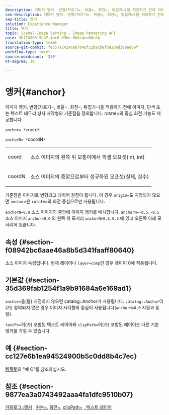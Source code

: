 ```yaml
---
description: 이미지 앵커. 변형(자르기=, 비율=, 회전=, 뒤집기=)을 적용하기 전에 이미지, 단색 또는 텍스트 테두리 상자 사각형의 기준점을 정의합니다. rotate=의 중심 회전 기능도 제공합니다.
seo-description: 이미지 앵커. 변형(자르기=, 비율=, 회전=, 뒤집기=)을 적용하기 전에 이미지, 단색 또는 텍스트 테두리 상자 사각형의 기준점을 정의합니다. rotate=의 중심 회전 기능도 제공합니다.
seo-title: 앵커
solution: Experience Manager
title: 앵커
topic: Scene7 Image Serving - Image Rendering API
uuid: 3b174360-9bb7-4dc8-83be-6b8c4ea88cd4
translation-type: tm+mt
source-git-commit: fe557a2429ceb7b48f22b9cbef5820ad39bad69f
workflow-type: tm+mt
source-wordcount: '239'
ht-degree: 3%

---
```



# 앵커{#anchor}

이미지 앵커. 변형(자르기=, 비율=, 회전=, 뒤집기=)을 적용하기 전에 이미지, 단색 또는 텍스트 테두리 상자 사각형의 기준점을 정의합니다. rotate=의 중심 회전 기능도 제공합니다.

`anchor= *`coord`*`

`anchorN= *`coordN`*`

<table id="simpletable_3ED1CD0BF473439FA1132FC84B4452A8"> 
 <tr class="strow"> 
  <td class="stentry"> <p><span class="codeph"> <span class="varname"> coord</span> </span> </p> </td> 
  <td class="stentry"> <p>소스 이미지의 왼쪽 위 모퉁이에서 픽셀 오프셋(int, int) </p></td> 
 </tr> 
 <tr class="strow"> 
  <td class="stentry"> <p><span class="codeph"> <span class="varname"> coordN</span> </span> </p> </td> 
  <td class="stentry"> <p>소스 이미지의 중앙으로부터 정규화된 오프셋(실제, 실수) </p></td> 
 </tr> 
</table>

기준점은 이미지로 변형되고 레이어 원점이 됩니다. 이 경우 `origin=`도 지정되지 않으면 `anchor=`은 `rotate=`의 회전 중심으로만 사용됩니다.

`anchorN=0,0` 소스 이미지의 중앙에 이미지 앵커를 배치합니다. `anchorN=-0.5,-0.5` 소스 이미지 `anchor=0,0` 의 왼쪽 위 모서리 `anchorN=0.5,0.5` 에 있고 오른쪽 아래 모서리에 있습니다.

## 속성 {#section-f08942bc6aae46a8b5d341faaff80640}

소스 이미지 속성입니다. 현재 레이어나 `layer=comp`인 경우 레이어 0에 적용됩니다.

## 기본값 {#section-35d369fab1254f1a9b91684a6e169ad1}

`anchor=`을(를) 지정하지 않으면 catalog::Anchor가 사용됩니다. `catalog::Anchor`이(가) 정의되지 않은 경우 이미지 사각형의 중심이 사용됩니다(`anchorN=0,0` 지정과 동일).

`textPs=`이(가) 포함된 텍스트 레이어와 `clipPath=`이(가) 포함된 레이어는 다른 기본 앵커를 가질 수 있습니다.

## 예 {#section-cc127e6b1ea94524900b5c0dd8b4c7ec}

[템플릿](../../../../../is-api/http-ref/image-serving-api-ref/c-http-protocol-reference/c-templates/c-templates.md#concept-3cd2d2adae0e41b2979b9640244d4d3e)의 &quot;예 C&quot;를 참조하십시오.

## 참조 {#section-9877ea3a0743492aaa4fa1dfc9510b07}

[카탈로그::앵커](/help/aem-is-ir-api/is-api/image-catalog/image-serving-api-ref/c-image-catalog-reference/c-image-svg-data-reference/c-image-data-reference/r-anchor-cat.md) ,  [원본=](../../../../../is-api/http-ref/image-serving-api-ref/c-http-protocol-reference/c-command-reference/r-origin.md#reference-e11c7ac06e2240cc884c3fec98f05138),  [회전=](../../../../../is-api/http-ref/image-serving-api-ref/c-http-protocol-reference/c-command-reference/r-rotate.md#reference-12abb086635546ec9ec2e1a793dc1096),  [clipPath=](../../../../../is-api/http-ref/image-serving-api-ref/c-http-protocol-reference/c-command-reference/r-clippath.md#reference-8139b1b52dc54749b51b109521ddf83d)  [, 텍스트 레이어](../../../../../is-api/http-ref/image-serving-api-ref/c-http-protocol-reference/c-text-formatting/r-text-layers.md#reference-47e78cfb18134db5ab09e17af14a6a8f)
